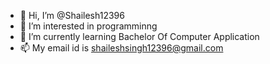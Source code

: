 - 👋 Hi, I’m @Shailesh12396
- 👀 I’m interested in programminng
- 🌱 I’m currently learning Bachelor Of Computer Application
- 📫 My email id is shaileshsingh12396@gmail.com

<!---
Shailesh12396/Shailesh12396 is a ✨ special ✨ repository because its `README.md` (this file) appears on your GitHub profile.
You can click the Preview link to take a look at your changes.
--->
